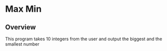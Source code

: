 # Max Min

## Overview
This program takes 10 integers from the user and output the biggest and the smallest number
